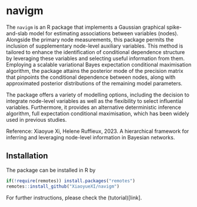 
# navigm

The `navigm` is an R package that implements a Gaussian graphical
spike-and-slab model for estimating associations between variables
(nodes). Alongside the primary node measurements, this package permits
the inclusion of supplementary node-level auxiliary variables. This
method is tailored to enhance the identification of conditional
dependence structure by leveraging these variables and selecting useful
information from them. Employing a scalable variational Bayes
expectation conditional maximisation algorithm, the package attains the
posterior mode of the precision matrix that pinpoints the conditional
dependence between nodes, along with approximated posterior
distributions of the remaining model parameters.

The package offers a variety of modelling options, including the
decision to integrate node-level variables as well as the flexibility to
select influential variables. Furthermore, it provides an alternative
deterministic inference algorithm, full expectation conditional
maximisation, which has been widely used in previous studies.

Reference: Xiaoyue Xi, Helene Ruffieux, 2023. A hierarchical framework
for inferring and leveraging node-level information in Bayesian
networks.

## Installation

The package can be installed in R by

``` r
if(!require(remotes)) install.packages("remotes")
remotes::install_github("XiaoyueXI/navigm")
```

For further instructions, please check the (tutorial)\[link\].
